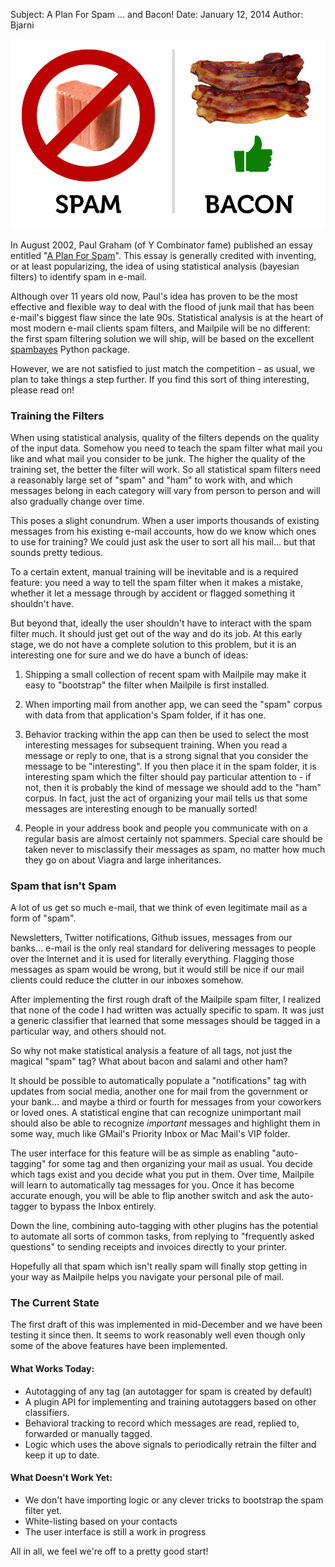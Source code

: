 Subject: A Plan For Spam ... and Bacon!
Date: January 12, 2014
Author: Bjarni

<img src="/files/Spam-og-Bacon.jpg" border="0">

In August 2002, Paul Graham (of Y Combinator fame) published an essay
entitled "[A Plan For Spam](http://www.paulgraham.com/spam.html)". This
essay is generally credited with inventing, or at least popularizing,
the idea of using statistical analysis (bayesian filters) to identify
spam in e-mail.

Although over 11 years old now, Paul's idea has proven to be the most
effective and flexible way to deal with the flood of junk mail that has
been e-mail's biggest flaw since the late 90s. Statistical analysis is
at the heart of most modern e-mail clients spam filters, and Mailpile
will be no different: the first spam filtering solution we will ship,
will be based on the excellent
[spambayes](http://spambayes.sourceforge.net/) Python package.

However, we are not satisfied to just match the competition - as usual,
we plan to take things a step further. If you find this sort of thing
interesting, please read on!


### Training the Filters

When using statistical analysis, quality of the filters depends on the
quality of the input data. Somehow you need to teach the spam filter
what mail you like and what mail you consider to be junk. The higher the
quality of the training set, the better the filter will work. So all
statistical spam filters need a reasonably large set of "spam" and "ham"
to work with, and which messages belong in each category will vary from
person to person and will also gradually change over time.

This poses a slight conundrum. When a user imports thousands of existing
messages from his existing e-mail accounts, how do we know which ones to
use for training? We could just ask the user to sort all his mail... but
that sounds pretty tedious.

To a certain extent, manual training will be inevitable and is a
required feature: you need a way to tell the spam filter when it makes
a mistake, whether it let a message through by accident or flagged
something it shouldn't have.

But beyond that, ideally the user shouldn't have to interact with the
spam filter much. It should just get out of the way and do its job. At
this early stage, we do not have a complete solution to this problem,
but it is an interesting one for sure and we do have a bunch of ideas:

   1. Shipping a small collection of recent spam with Mailpile may make
      it easy to "bootstrap" the filter when Mailpile is first installed.

   2. When importing mail from another app, we can seed the "spam" corpus
      with data from that application's Spam folder, if it has one.

   3. Behavior tracking within the app can then be used to select the
      most interesting messages for subsequent training. When you read a
      message or reply to one, that is a strong signal that you consider
      the message to be "interesting". If you then place it in the spam 
      folder, it is interesting spam which the filter should pay particular
      attention to - if not, then it is probably the kind of message we
      should add to the "ham" corpus. In fact, just the act of organizing
      your mail tells us that some messages are interesting enough to be
      manually sorted!

   4. People in your address book and people you communicate with on a
      regular basis are almost certainly not spammers. Special care should
      be taken never to misclassify their messages as spam, no matter how
      much they go on about Viagra and large inheritances.


### Spam that isn't Spam

A lot of us get so much e-mail, that we think of even legitimate mail as
a form of "spam".

Newsletters, Twitter notifications, Github issues, messages from our
banks... e-mail is the only real standard for delivering messages to
people over the Internet and it is used for literally everything.
Flagging those messages as spam would be wrong, but it would still be
nice if our mail clients could reduce the clutter in our inboxes
somehow.

After implementing the first rough draft of the Mailpile spam filter, I
realized that none of the code I had written was actually specific to
spam. It was just a generic classifier that learned that some messages
should be tagged in a particular way, and others should not.

So why not make statistical analysis a feature of all tags, not just the
magical "spam" tag?  What about bacon and salami and other ham?

It should be possible to automatically populate a "notifications" tag
with updates from social media, another one for mail from the government
or your bank... and maybe a third or fourth for messages from your
coworkers or loved ones. A statistical engine that can recognize
unimportant mail should also be able to recognize *important* messages
and highlight them in some way, much like GMail's Priority Inbox or Mac
Mail's VIP folder.

The user interface for this feature will be as simple as enabling
"auto-tagging" for some tag and then organizing your mail as usual. You
decide which tags exist and you decide what you put in them. Over time,
Mailpile will learn to automatically tag messages for you. Once it has
become accurate enough, you will be able to flip another switch and ask
the auto-tagger to bypass the Inbox entirely.

Down the line, combining auto-tagging with other plugins has the
potential to automate all sorts of common tasks, from replying to
"frequently asked questions" to sending receipts and invoices directly
to your printer.

Hopefully all that spam which isn't really spam will finally stop
getting in your way as Mailpile helps you navigate your personal pile of
mail.


### The Current State

The first draft of this was implemented in mid-December and we have been
testing it since then. It seems to work reasonably well even though only
some of the above features have been implemented.

#### What Works Today:

   * Autotagging of any tag (an autotagger for spam is created by default)
   * A plugin API for implementing and training autotaggers based on other classifiers.
   * Behavioral tracking to record which messages are read, replied to, forwarded or manually tagged.
   * Logic which uses the above signals to periodically retrain the filter and keep it up to date.

#### What Doesn't Work Yet:

   * We don't have importing logic or any clever tricks to bootstrap the spam filter yet.
   * White-listing based on your contacts
   * The user interface is still a work in progress

All in all, we feel we're off to a pretty good start!

